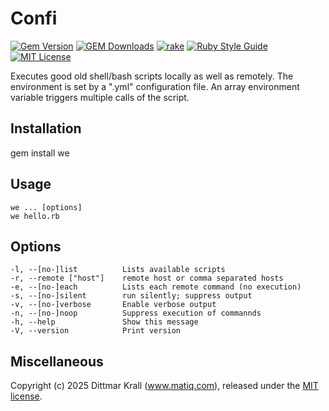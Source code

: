 # Confi

[![Gem Version](https://badge.fury.io/rb/confi.svg)](http://badge.fury.io/rb/confi)
[![GEM Downloads](https://img.shields.io/gem/dt/confi?color=168AFE&logo=ruby&logoColor=FE1616)](https://rubygems.org/gems/confi)
[![rake](https://github.com/matique/confi/actions/workflows/rake.yml/badge.svg)](https://github.com/matique/confi/actions/workflows/rake.yml)
[![Ruby Style Guide](https://img.shields.io/badge/code_style-standard-brightgreen.svg)](https://github.com/standardrb/standard)
[![MIT License](https://img.shields.io/badge/license-MIT-blue.svg)](http://choosealicense.com/licenses/mit/)

Executes good old shell/bash scripts locally as well as remotely.
The environment is set by a ".yml" configuration file.
An array environment variable triggers multiple calls of the script.

## Installation

  gem install we


## Usage

    we ... [options]
    we hello.rb

## Options

    -l, --[no-]list          Lists available scripts
    -r, --remote ["host"]    remote host or comma separated hosts
    -e, --[no-]each          Lists each remote command (no execution)
    -s, --[no-]silent        run silently; suppress output
    -v, --[no-]verbose       Enable verbose output
    -n, --[no-]noop          Suppress execution of commannds
    -h, --help               Show this message
    -V, --version            Print version



## Miscellaneous

Copyright (c) 2025 Dittmar Krall (www.matiq.com),
released under the [MIT license](https://opensource.org/licenses/MIT).
